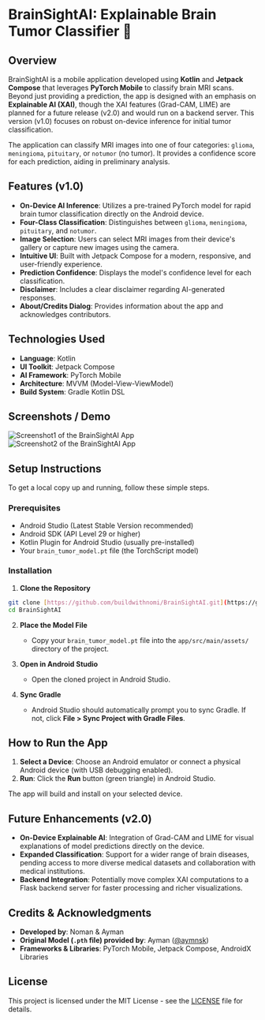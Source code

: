 # BrainSightAI: Explainable Brain Tumor Classifier 🧠

## Overview

BrainSightAI is a mobile application developed using **Kotlin** and **Jetpack Compose** that leverages **PyTorch Mobile** to classify brain MRI scans. Beyond just providing a prediction, the app is designed with an emphasis on **Explainable AI (XAI)**, though the XAI features (Grad-CAM, LIME) are planned for a future release (v2.0) and would run on a backend server. This version (v1.0) focuses on robust on-device inference for initial tumor classification.

The application can classify MRI images into one of four categories: `glioma`, `meningioma`, `pituitary`, or `notumor` (no tumor). It provides a confidence score for each prediction, aiding in preliminary analysis.

## Features (v1.0)

* **On-Device AI Inference**: Utilizes a pre-trained PyTorch model for rapid brain tumor classification directly on the Android device.
* **Four-Class Classification**: Distinguishes between `glioma`, `meningioma`, `pituitary`, and `notumor`.
* **Image Selection**: Users can select MRI images from their device's gallery or capture new images using the camera.
* **Intuitive UI**: Built with Jetpack Compose for a modern, responsive, and user-friendly experience.
* **Prediction Confidence**: Displays the model's confidence level for each classification.
* **Disclaimer**: Includes a clear disclaimer regarding AI-generated responses.
* **About/Credits Dialog**: Provides information about the app and acknowledges contributors.

## Technologies Used

* **Language**: Kotlin
* **UI Toolkit**: Jetpack Compose
* **AI Framework**: PyTorch Mobile
* **Architecture**: MVVM (Model-View-ViewModel)
* **Build System**: Gradle Kotlin DSL

## Screenshots / Demo
![Screenshot1 of the BrainSightAI App](app/src/main/assets/Screenshot_1.jpg)
![Screenshot2 of the BrainSightAI App](app/src/main/assets/Screenshot_2.jpg)


## Setup Instructions

To get a local copy up and running, follow these simple steps.

### Prerequisites

* Android Studio (Latest Stable Version recommended)
* Android SDK (API Level 29 or higher)
* Kotlin Plugin for Android Studio (usually pre-installed)
* Your `brain_tumor_model.pt` file (the TorchScript model)

### Installation

1.  **Clone the Repository**
```bash
git clone [https://github.com/buildwithnomi/BrainSightAI.git](https://github.com/buildwithnomi/BrainSightAI.git)
cd BrainSightAI
```

2.  **Place the Model File**
    * Copy your `brain_tumor_model.pt` file into the `app/src/main/assets/` directory of the project.

3.  **Open in Android Studio**
    * Open the cloned project in Android Studio.

4.  **Sync Gradle**
    * Android Studio should automatically prompt you to sync Gradle. If not, click **File > Sync Project with Gradle Files**.

## How to Run the App

1.  **Select a Device**: Choose an Android emulator or connect a physical Android device (with USB debugging enabled).
2.  **Run**: Click the **Run** button (green triangle) in Android Studio.

The app will build and install on your selected device.

## Future Enhancements (v2.0)

* **On-Device Explainable AI**: Integration of Grad-CAM and LIME for visual explanations of model predictions directly on the device.
* **Expanded Classification**: Support for a wider range of brain diseases, pending access to more diverse medical datasets and collaboration with medical institutions.
* **Backend Integration**: Potentially move complex XAI computations to a Flask backend server for faster processing and richer visualizations.

## Credits & Acknowledgments

* **Developed by**: Noman & Ayman
* **Original Model (`.pth` file) provided by**: Ayman ([@aymnsk](https://github.com/aymnsk))
* **Frameworks & Libraries**: PyTorch Mobile, Jetpack Compose, AndroidX Libraries

## License

This project is licensed under the MIT License - see the [LICENSE](LICENSE) file for details.